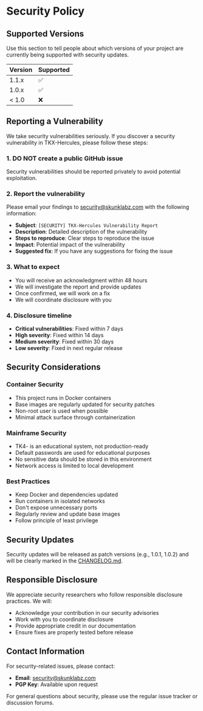 # Security Policy

## Supported Versions

Use this section to tell people about which versions of your project are
currently being supported with security updates.

| Version | Supported          |
| ------- | ------------------ |
| 1.1.x   | :white_check_mark: |
| 1.0.x   | :white_check_mark: |
| < 1.0   | :x:                |

## Reporting a Vulnerability

We take security vulnerabilities seriously. If you discover a security vulnerability in TKX-Hercules, please follow these steps:

### 1. **DO NOT** create a public GitHub issue
Security vulnerabilities should be reported privately to avoid potential exploitation.

### 2. Report the vulnerability
Please email your findings to security@skunklabz.com with the following information:

- **Subject**: `[SECURITY] TKX-Hercules Vulnerability Report`
- **Description**: Detailed description of the vulnerability
- **Steps to reproduce**: Clear steps to reproduce the issue
- **Impact**: Potential impact of the vulnerability
- **Suggested fix**: If you have any suggestions for fixing the issue

### 3. What to expect
- You will receive an acknowledgment within 48 hours
- We will investigate the report and provide updates
- Once confirmed, we will work on a fix
- We will coordinate disclosure with you

### 4. Disclosure timeline
- **Critical vulnerabilities**: Fixed within 7 days
- **High severity**: Fixed within 14 days
- **Medium severity**: Fixed within 30 days
- **Low severity**: Fixed in next regular release

## Security Considerations

### Container Security
- This project runs in Docker containers
- Base images are regularly updated for security patches
- Non-root user is used when possible
- Minimal attack surface through containerization

### Mainframe Security
- TK4- is an educational system, not production-ready
- Default passwords are used for educational purposes
- No sensitive data should be stored in this environment
- Network access is limited to local development

### Best Practices
- Keep Docker and dependencies updated
- Run containers in isolated networks
- Don't expose unnecessary ports
- Regularly review and update base images
- Follow principle of least privilege

## Security Updates

Security updates will be released as patch versions (e.g., 1.0.1, 1.0.2) and will be clearly marked in the [CHANGELOG.md](CHANGELOG.md).

## Responsible Disclosure

We appreciate security researchers who follow responsible disclosure practices. We will:

- Acknowledge your contribution in our security advisories
- Work with you to coordinate disclosure
- Provide appropriate credit in our documentation
- Ensure fixes are properly tested before release

## Contact Information

For security-related issues, please contact:
- **Email**: security@skunklabz.com
- **PGP Key**: Available upon request

For general questions about security, please use the regular issue tracker or discussion forums. 